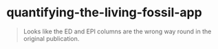 # quantifying-the-living-fossil-app

> Looks like the ED and EPI columns are the wrong way round in the original publication.
